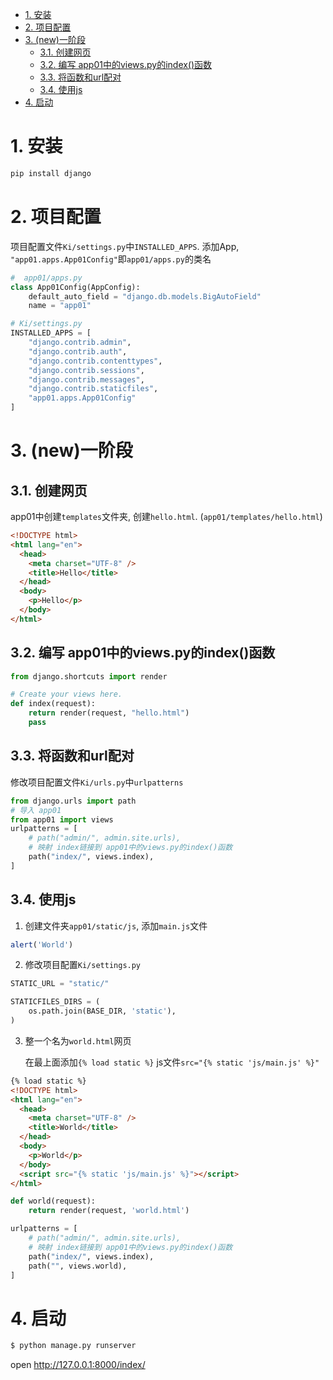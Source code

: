 - [1. 安装](#1-安装)
- [2. 项目配置](#2-项目配置)
- [3. (new)一阶段](#3-new一阶段)
  - [3.1. 创建网页](#31-创建网页)
  - [3.2. 编写 app01中的views.py的index()函数](#32-编写-app01中的viewspy的index函数)
  - [3.3. 将函数和url配对](#33-将函数和url配对)
  - [3.4. 使用js](#34-使用js)
- [4. 启动](#4-启动)
# 1. 安装
```bash
pip install django
```


# 2. 项目配置

项目配置文件`Ki/settings.py`中`INSTALLED_APPS`. 添加App, `"app01.apps.App01Config"`即`app01/apps.py`的类名
```python
#  app01/apps.py
class App01Config(AppConfig):
    default_auto_field = "django.db.models.BigAutoField"
    name = "app01"
```
```python
# Ki/settings.py
INSTALLED_APPS = [
    "django.contrib.admin",
    "django.contrib.auth",
    "django.contrib.contenttypes",
    "django.contrib.sessions",
    "django.contrib.messages",
    "django.contrib.staticfiles",
    "app01.apps.App01Config"
]
```

# 3. (new)一阶段

## 3.1. 创建网页
app01中创建`templates`文件夹, 创建`hello.html`. (`app01/templates/hello.html`)
```html
<!DOCTYPE html>
<html lang="en">
  <head>
    <meta charset="UTF-8" />
    <title>Hello</title>
  </head>
  <body>
    <p>Hello</p>
  </body>
</html>
```

## 3.2. 编写 app01中的views.py的index()函数
```python
from django.shortcuts import render

# Create your views here.
def index(request):
    return render(request, "hello.html")
    pass
```

## 3.3. 将函数和url配对
修改项目配置文件`Ki/urls.py`中`urlpatterns`
```python
from django.urls import path
# 导入 app01
from app01 import views
urlpatterns = [
    # path("admin/", admin.site.urls),
    # 映射 index链接到 app01中的views.py的index()函数
    path("index/", views.index),
]
```

## 3.4. 使用js

1. 创建文件夹`app01/static/js`, 添加`main.js`文件
```js
alert('World')
```
2. 修改项目配置`Ki/settings.py`

```python
STATIC_URL = "static/"

STATICFILES_DIRS = (
    os.path.join(BASE_DIR, 'static'),
)
```
3. 整一个名为`world.html`网页
   
   在最上面添加`{% load static %}`
   js文件`src="{% static 'js/main.js' %}"`
```html
{% load static %}
<!DOCTYPE html>
<html lang="en">
  <head>
    <meta charset="UTF-8" />
    <title>World</title>
  </head>
  <body>
    <p>World</p>
  </body>
  <script src="{% static 'js/main.js' %}"></script>
</html>
```
```python
def world(request):
    return render(request, 'world.html')
```
```python
urlpatterns = [
    # path("admin/", admin.site.urls),
    # 映射 index链接到 app01中的views.py的index()函数
    path("index/", views.index),
    path("", views.world),
]
```
# 4. 启动

```python
$ python manage.py runserver
```

open <http://127.0.0.1:8000/index/>